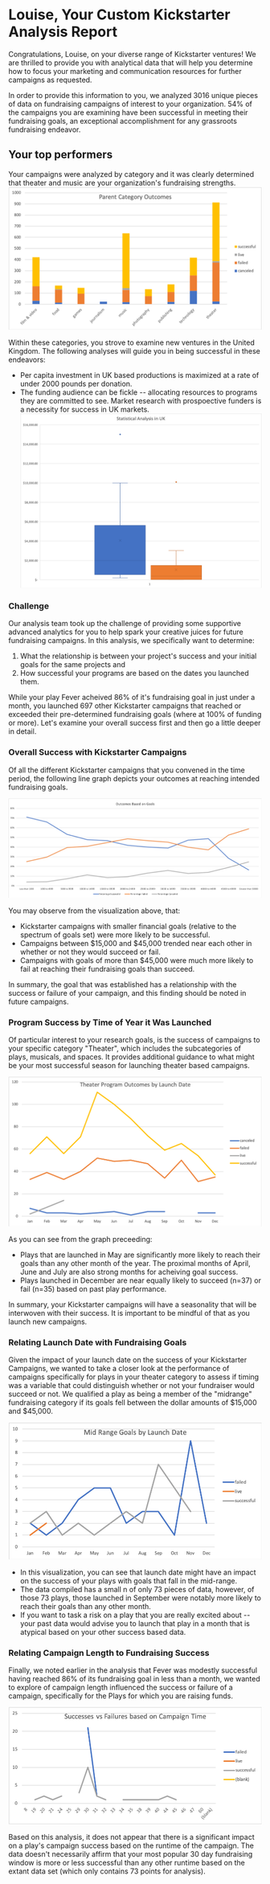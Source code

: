 # Louise, Your Custom Kickstarter Analysis Report

Congratulations, Louise, on your diverse range of Kickstarter ventures! We are thrilled to provide you with analytical data that will help you determine how to focus your marketing and communication resources for further campaigns as requested.

In order to provide this information to you, we analyzed 3016 unique pieces of data on fundraising campaigns of interest to your organization.  54% of the campaigns you are examining have been successful in meeting their fundraising goals, an exceptional accomplishment for any grassroots fundraising endeavor.

## Your top performers

Your campaigns were analyzed by category and it was clearly determined that theater and music are your organization's fundraising strengths. 
![Overview by Category](/ParentCatOutcomes.png)

Within these categories, you strove to examine new ventures in the United Kingdom. The following analyses will guide you in being successful in these endeavors:
* Per capita investment in UK based productions is maximized at a rate of under 2000 pounds per donation. 
* The funding audience can be fickle -- allocating resources to programs they are committed to see.  Market research with prospoective funders is a necessity for success in UK markets.  
![Goals and Fundraising for UK Based Productions](/UK%20Analysis.png)

### Challenge

Our analysis team took up the challenge of providing some supportive advanced analytics for you to help spark your creative juices for future fundraising campaigns.  In this analysis, we specifically want to determine: 
1. What the relationship is between your project's success and your initial goals for the same projects and 
2. How successful your programs are based on the dates you launched them.

While your play Fever acheived 86% of it's fundraising goal in just under a month, you launched 697 other Kickstarter campaigns that reached or exceeded their pre-determined fundraising goals (where at 100% of funding or more).  Let's examine your overall success first and then go a little deeper in detail.

### Overall Success with Kickstarter Campaigns

Of all the different Kickstarter campaigns that you convened in the time period, the following line graph depicts your outcomes at reaching intended fundraising goals. 

![Overview by Category](/OutcomesBasedonGoals.png)

You may observe from the visualization above, that: 
  * Kickstarter campaigns with smaller financial goals (relative to the spectrum of goals set) were more likely to be successful. 
  * Campaigns between $15,000 and $45,000 trended near each other in whether or not they would succeed or fail. 
  * Campaigns with goals of more than $45,000 were much more likely to fail at reaching their fundraising goals than succeed. 
  
In summary, the goal that was established has a relationship with the success or failure of your campaign, and this finding should be noted in future campaigns.

### Program Success by Time of Year it Was Launched 

Of particular interest to your research goals, is the success of campaigns to your specific category "Theater", which includes the subcategories of plays, musicals, and spaces.   It provides additional guidance to what might be your most successful season for launching theater based campaigns.  

![Overview by Category](/TheaterOutcomesbyLaunchDate.png)

As you can see from the graph preceeding:
* Plays that are launched in May are significantly more likely to reach their goals than any other month of the year. The proximal months of April, June and July are also strong months for acheiving goal success.
* Plays launched in December are near equally likely to succeed (n=37) or fail (n=35) based on past play performance. 

In summary, your Kickstarter campaigns will have a seasonality that will be interwoven with their success. It is important to be mindful of that as you launch new campaigns.

### Relating Launch Date with Fundraising Goals

Given the impact of your launch date on the success of your Kickstarter Campaigns, we wanted to take a closer look at the performance of campaigns specifically for plays in your theater category to assess if timing was a variable that could distinguish whether or not your fundraiser would succeed or not.  We qualified a play as being a member of the "midrange" fundraising category if its goals fell between the dollar amounts of $15,000 and $45,000. 

![Overview by Category](/Midrangegoalsbylaunch.png)

* In this visualization, you can see that launch date might have an impact on the success of your plays with goals that fall in the mid-range.  
* The data compiled has a small n of only 73 pieces of data, however, of those 73 plays, those launched in September were notably more likely to reach their goals than any other month. 
* If you want to task a risk on a play that you are really excited about -- your past data would advise you to launch that play in a month that is atypical based on your other success based data. 

### Relating Campaign Length to Fundraising Success

Finally, we noted earlier in the analysis that Fever was modestly successful having reached 86% of its fundraising goal in less than a month, we wanted to explore of campaign length influenced the success or failure of a campaign, specifically for the Plays for which you are raising funds. 

![Success vs Failure Considering Run Time](/SvFCampaignTime.png)

Based on this analysis, it does not appear that there is a significant impact on a play's campaign success based on the runtime of the campaign.  The data doesn't necessarily affirm that your most popular 30 day fundraising window is more or less successful than any other runtime based on the extant data set (which only contains 73 points for analysis).





